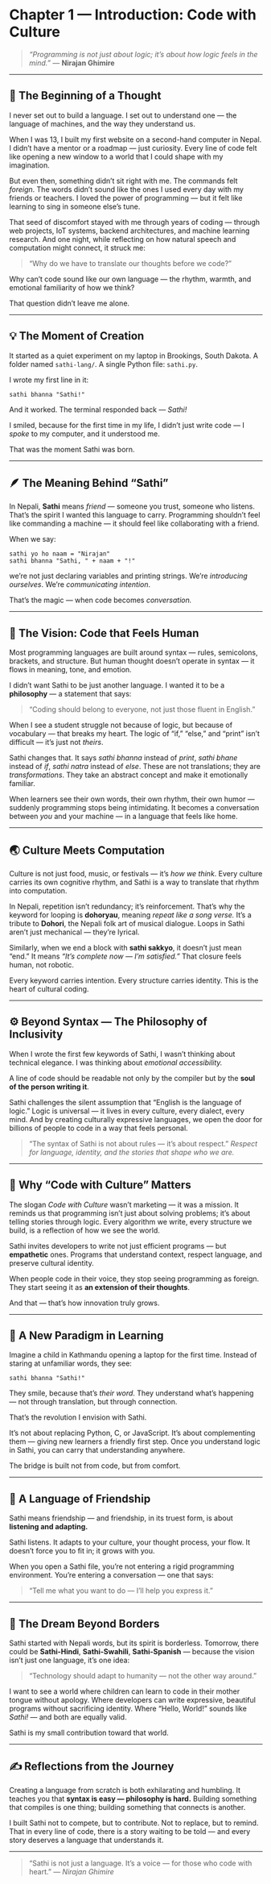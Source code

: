 # Chapter 1 — Introduction: Code with Culture

> *“Programming is not just about logic; it’s about how logic feels in the mind.”*
> — **Nirajan Ghimire**

---

## 🌱 The Beginning of a Thought

I never set out to build a language.
I set out to understand one — the language of machines, and the way they understand us.

When I was 13, I built my first website on a second-hand computer in Nepal. I didn’t have a mentor or a roadmap — just curiosity. Every line of code felt like opening a new window to a world that I could shape with my imagination.

But even then, something didn’t sit right with me.
The commands felt *foreign*. The words didn’t sound like the ones I used every day with my friends or teachers. I loved the power of programming — but it felt like learning to sing in someone else’s tune.

That seed of discomfort stayed with me through years of coding — through web projects, IoT systems, backend architectures, and machine learning research.
And one night, while reflecting on how natural speech and computation might connect, it struck me:

> “Why do we have to translate our thoughts before we code?”

Why can’t code sound like our own language — the rhythm, warmth, and emotional familiarity of how we think?

That question didn’t leave me alone.

---

## 💡 The Moment of Creation

It started as a quiet experiment on my laptop in Brookings, South Dakota.
A folder named `sathi-lang/`.
A single Python file: `sathi.py`.

I wrote my first line in it:

```sathi
sathi bhanna "Sathi!"
```

And it worked. The terminal responded back — *Sathi!*

I smiled, because for the first time in my life, I didn’t just write code —
I *spoke* to my computer, and it understood me.

That was the moment Sathi was born.

---

## 🪶 The Meaning Behind “Sathi”

In Nepali, **Sathi** means *friend* — someone you trust, someone who listens.
That’s the spirit I wanted this language to carry.
Programming shouldn’t feel like commanding a machine — it should feel like collaborating with a friend.

When we say:

```sathi
sathi yo ho naam = "Nirajan"
sathi bhanna "Sathi, " + naam + "!"
```

we’re not just declaring variables and printing strings.
We’re *introducing ourselves*.
We’re *communicating intention*.

That’s the magic — when code becomes *conversation.*

---

## 🧭 The Vision: Code that Feels Human

Most programming languages are built around syntax — rules, semicolons, brackets, and structure.
But human thought doesn’t operate in syntax — it flows in meaning, tone, and emotion.

I didn’t want Sathi to be just another language. I wanted it to be a **philosophy** —
a statement that says:

> “Coding should belong to everyone, not just those fluent in English.”

When I see a student struggle not because of logic, but because of vocabulary — that breaks my heart.
The logic of “if,” “else,” and “print” isn’t difficult — it’s just not *theirs*.

Sathi changes that.
It says *sathi bhanna* instead of *print*, *sathi bhane* instead of *if*, *sathi natra* instead of *else*.
These are not translations; they are *transformations*.
They take an abstract concept and make it emotionally familiar.

When learners see their own words, their own rhythm, their own humor —
suddenly programming stops being intimidating.
It becomes a conversation between *you* and your machine — in a language that feels like home.

---

## 🌏 Culture Meets Computation

Culture is not just food, music, or festivals — it’s *how we think*.
Every culture carries its own cognitive rhythm, and Sathi is a way to translate that rhythm into computation.

In Nepali, repetition isn’t redundancy; it’s reinforcement.
That’s why the keyword for looping is **dohoryau**, meaning *repeat like a song verse.*
It’s a tribute to **Dohori**, the Nepali folk art of musical dialogue.
Loops in Sathi aren’t just mechanical — they’re lyrical.

Similarly, when we end a block with **sathi sakkyo**, it doesn’t just mean “end.”
It means *“It’s complete now — I’m satisfied.”*
That closure feels human, not robotic.

Every keyword carries intention.
Every structure carries identity.
This is the heart of cultural coding.

---

## ⚙️ Beyond Syntax — The Philosophy of Inclusivity

When I wrote the first few keywords of Sathi, I wasn’t thinking about technical elegance.
I was thinking about *emotional accessibility.*

A line of code should be readable not only by the compiler but by the **soul of the person writing it**.

Sathi challenges the silent assumption that “English is the language of logic.”
Logic is universal — it lives in every culture, every dialect, every mind.
And by creating culturally expressive languages, we open the door for billions of people to code in a way that feels personal.

> “The syntax of Sathi is not about rules — it’s about respect.”
> *Respect for language, identity, and the stories that shape who we are.*

---

## 💬 Why “Code with Culture” Matters

The slogan *Code with Culture* wasn’t marketing — it was a mission.
It reminds us that programming isn’t just about solving problems; it’s about telling stories through logic.
Every algorithm we write, every structure we build, is a reflection of how we see the world.

Sathi invites developers to write not just efficient programs — but **empathetic** ones.
Programs that understand context, respect language, and preserve cultural identity.

When people code in their voice, they stop seeing programming as foreign.
They start seeing it as **an extension of their thoughts**.

And that — that’s how innovation truly grows.

---

## 🧠 A New Paradigm in Learning

Imagine a child in Kathmandu opening a laptop for the first time.
Instead of staring at unfamiliar words, they see:

```sathi
sathi bhanna "Sathi!"
```

They smile, because that’s *their word*.
They understand what’s happening — not through translation, but through connection.

That’s the revolution I envision with Sathi.

It’s not about replacing Python, C, or JavaScript.
It’s about complementing them — giving new learners a friendly first step.
Once you understand logic in Sathi, you can carry that understanding anywhere.

The bridge is built not from code, but from comfort.

---

## 🧩 A Language of Friendship

Sathi means friendship — and friendship, in its truest form, is about **listening and adapting.**

Sathi listens. It adapts to your culture, your thought process, your flow.
It doesn’t force you to fit in; it grows with you.

When you open a Sathi file, you’re not entering a rigid programming environment.
You’re entering a conversation — one that says:

> “Tell me what you want to do — I’ll help you express it.”

---

## 💫 The Dream Beyond Borders

Sathi started with Nepali words, but its spirit is borderless.
Tomorrow, there could be **Sathi-Hindi**, **Sathi-Swahili**, **Sathi-Spanish** —
because the vision isn’t just one language, it’s one idea:

> “Technology should adapt to humanity — not the other way around.”

I want to see a world where children can learn to code in their mother tongue without apology.
Where developers can write expressive, beautiful programs without sacrificing identity.
Where “Hello, World!” sounds like *Sathi!* — and both are equally valid.

Sathi is my small contribution toward that world.

---

## ✍️ Reflections from the Journey

Creating a language from scratch is both exhilarating and humbling.
It teaches you that **syntax is easy — philosophy is hard.**
Building something that compiles is one thing; building something that connects is another.

I built Sathi not to compete, but to contribute.
Not to replace, but to remind.
That in every line of code, there is a story waiting to be told —
and every story deserves a language that understands it.

---

> “Sathi is not just a language.
> It’s a voice — for those who code with heart.”
> — *Nirajan Ghimire*
